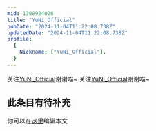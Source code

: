```yaml
---
mid: 1308924026
title: "YuNi_Official"
pubDate: "2024-11-04T11:22:08.738Z"
updatedDate: "2024-11-04T11:22:08.738Z"
profile:
  {
    Nickname: ["YuNi_Official"],
  }
---
```


关注[YuNi_Official](https://space.bilibili.com/1308924026)谢谢喵~ 关注[YuNi_Official](https://space.bilibili.com/1308924026)谢谢喵~

## 此条目有待补充
你可以在[这里](https://github.com/Yuhanawa/VTuber.ICU-Content/edit/master/v/YuNi_Official/index.md)编辑本文
